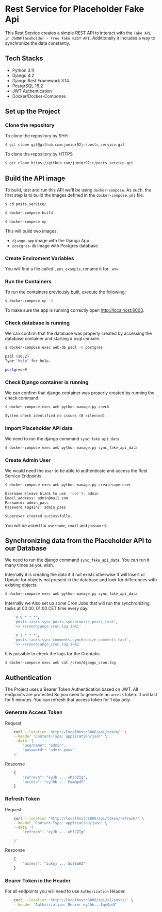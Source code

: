 # Rest Service for Placeholder Fake Api

This Rest Service creates a simple REST API to interact with the `Fake API in JSONPlaceholder - Free Fake REST API`. Additionally it includes a way to synchronize the data constantly.

## Tech Stacks
* Python 3.11
* Django 4.2
* Django Rest Framework 3.14
* PostgrSQL 16.2
* JWT Authentication
* Docker/Docker-Componse

## Set up the Project

### Clone the repository

To clone the repository by SHH

```bash
$ git clone git@github.com:junior92jr/posts_service.git
```

To clone the repository by HTTPS

```bash
$ git clone https://github.com/junior92jr/posts_service.git
```

## Build the API image

To build, test and run this API we'll be using `docker-compose`. As such, the first step
is to build the images defined in the `docker-compose.yml` file.

```bash
$ cd posts_service/
```

```bash
$ docker-compose build
```

```bash
$ docker-compose up
```

This will build two images:

- `django-app` image with the Django App.
- `postgres-db` image with Postgres database.

### Create Enviroment Variables

You will find a file called `.env_example`, rename it for `.env`

### Run the Containers
 
To run the containers previously built, execute the following:
 
```bash
$ docker-compose up -d
```

To make sure the app is running correctly open [http://localhost:8000](http://localhost:8000).

### Check database is running

We can confirm that the database was properly created by accessing the database container
and starting a psql console.

```bash
$ docker-compose exec web-db psql -U postgres

psql (16.2)
Type "help" for help.

postgres=#
```

### Check Django container is running

We can confirm that django container was properly created by running the check command.

```bash
$ docker-compose exec web python manage.py check

System check identified no issues (0 silenced).
```

### Import Placeholder API data
We need to run the django command `sync_fake_api_data`.

```bash
$ docker-compose exec web python manage.py sync_fake_api_data
```

### Create Admin User
We would need the `User` to be able to authenticate and access the Rest Service Endpoints.

```bash
$ docker-compose exec web python manage.py createsuperuser

Username (leave blank to use 'root'): admin
Email address: admin@mail.com
Password: admin_pass
Password (again): admin_pass

Superuser created successfully.
```

You will be asked for `username`, `email` and `password`.


## Synchronizing data from the Placeholder API to our Database

We need to run the django command `sync_fake_api_data`. You can run it many times as you wish.

Internally it is creating the data if it not exists otherwise It will Insert or Update for objects not present in the database and look for differences with existing objects.

```bash
$ docker-compose exec web python manage.py sync_fake_api_data
```

Internally we Also set up some Cron Jobs that will run the synchronizing tasks at 00:00, 01:00 CET time every day.

```bash
    '0 0 * * *',
    'posts.tasks.sync_posts.synchronize_posts_task',
    '>> /cron/django_cron.log 2>&1'

    '0 1 * * *',
    'posts.tasks.sync_comments.synchronize_comments_task',
    '>> /cron/django_cron.log 2>&1'
```

It is possible to check the logs for the Crontabs

```bash
$ docker-compose exec web cat /cron/django_cron.log
```

## Authentication
The Project uses a Bearer Token Authentication based on JWT. All endpoints are protected So you need to generate an `access` token. It will last for 5 minutes. You can refresh that access token for 1 day only.

### Generate Access Token

Request

```bash
    curl --location 'http://localhost:8000/api/token/' \
    --header 'Content-Type: application/json' \
    --data '{
        "username": "admin",
        "password": "admin_pass"
    }'
```

Response

```bash
    {
        "refresh": "eyJh ... eM3JZIg",
        "access": "eyJhb ... EqmQpdY"
    }
```

### Refresh Token

Request

```bash
    curl --location 'http://localhost:8000/api/token/refresh/' \
    --header 'Content-Type: application/json' \
    --data '{
        "refresh": "eyJh ... eM3JZIg"

    }'
```

Response

```bash
    {
        "access": "iuKnj ... SolSwRZ"
    }
```

### Bearer Token in the Header
For all endpoints you will need to use `Authorization` Header.

```bash
    curl --location 'http://localhost:8000/api/v1/posts/' \
    --header 'Authorization: Bearer eyJhb...EqmQpdY'
```
